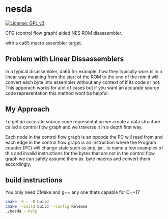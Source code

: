 # nesda 

[![License: GPL v3](https://img.shields.io/badge/License-GPLv3-blue.svg)](https://www.gnu.org/licenses/gpl-3.0)

CFG (control flow graph) aided NES ROM disassembler. 

with a ca65 macro assembler target. 

## Problem with Linear Dissassemblers

In a typical disassembler, da65 for example. how they typically work is in a linear way meaning from the start of the ROM to the end of the rom it will convert each byte
into assembler without any context of if its code or not. This apporach works for alot of cases but if you want an accurate source code representation this method 
wont be helpful. 


## My Approach

To get an accurate source code representation we create a data structure called a 
control flow graph and we traverse it in a depth first way.

Each node in the control flow graph is an opcode the PC will read from 
and each edge in the control flow graph is an instruction where the Program counter (PC) 
will change state such as jmp, jsr.. to name a few examples of this and invalid instructions 
for the bytes that are not in the control flow graph we can safely assume them as 
.byte macros and convert them accordingly.

## build instructions 

You only need CMake and g++ any one thats capable for C++17

```sh 
cmake -S . -B build 
cmake --build build --config Release
./nesda --help
```

